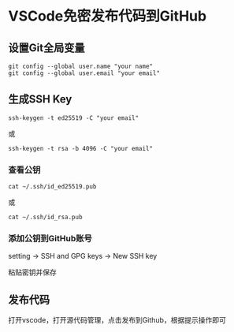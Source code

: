 # VSCode免密发布代码到GitHub

## 设置Git全局变量

```
git config --global user.name "your name"     
git config --global user.email "your email"
```

## 生成SSH Key

```
ssh-keygen -t ed25519 -C "your email"
```

或

```
ssh-keygen -t rsa -b 4096 -C "your email"
```

### 查看公钥

```
cat ~/.ssh/id_ed25519.pub
```

或

```
cat ~/.ssh/id_rsa.pub
```

### 添加公钥到GitHub账号

setting -> SSH and GPG keys -> New SSH key

粘贴密钥并保存

## 发布代码

打开vscode，打开源代码管理，点击发布到Github，根据提示操作即可
